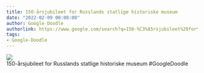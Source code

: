 ```yaml
---
title: 150-årsjubileet for Russlands statlige historiske museum
date: "2022-02-09 00:00:00"
author: Google Doodle
authorlink: https://www.google.com/search?q=150-%C3%A5rsjubileet%20for%20Russlands%20statlige%20historiske%20museum
tags:
- Google-Doodle
---
```

<img src="https://www.google.com/logos/doodles/2022/150th-anniversary-of-the-state-historical-museum-6753651837109356-l.png" referrerpolicy="no-referrer"><br>150-årsjubileet for Russlands statlige historiske museum #GoogleDoodle